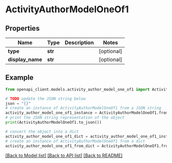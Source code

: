 # ActivityAuthorModelOneOf1


## Properties

Name | Type | Description | Notes
------------ | ------------- | ------------- | -------------
**type** | **str** |  | [optional] 
**display_name** | **str** |  | [optional] 

## Example

```python
from openapi_client.models.activity_author_model_one_of1 import ActivityAuthorModelOneOf1

# TODO update the JSON string below
json = "{}"
# create an instance of ActivityAuthorModelOneOf1 from a JSON string
activity_author_model_one_of1_instance = ActivityAuthorModelOneOf1.from_json(json)
# print the JSON string representation of the object
print(ActivityAuthorModelOneOf1.to_json())

# convert the object into a dict
activity_author_model_one_of1_dict = activity_author_model_one_of1_instance.to_dict()
# create an instance of ActivityAuthorModelOneOf1 from a dict
activity_author_model_one_of1_from_dict = ActivityAuthorModelOneOf1.from_dict(activity_author_model_one_of1_dict)
```
[[Back to Model list]](../README.md#documentation-for-models) [[Back to API list]](../README.md#documentation-for-api-endpoints) [[Back to README]](../README.md)


